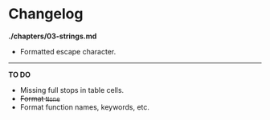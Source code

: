 # Changelog

**./chapters/03-strings.md**
* Formatted escape character.

---

**TO DO**
* Missing full stops in table cells.
* ~~Format `None`~~
* Format function names, keywords, etc.